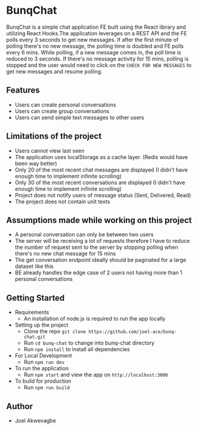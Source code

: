 BunqChat
=======================
BunqChat is a simple chat application FE built using the React library and utilizing React Hooks.The application leverages on a REST API and the FE polls every 3 seconds to get new messages. If after the first minute of polling there's no new message, the polling time is doubled and FE polls every 6 mins. While polling, if a new message comes in, the poll time is reduced to 3 seconds. If there's no message activity for 15 mins, polling is stopped and the user would need to click on the `CHECK FOR NEW MESSAGES` to get new messages and resume polling.

Features
--------------
- Users can create personal conversations
- Users can create group conversations
- Users can send simple text messages to other users

Limitations of the project
--------------
- Users cannot view last seen
- The application uses localStorage as a cache layer. (Redis would have been way better)
- Only 20 of the most recent chat messages are displayed (I didn't have enough time to implement infinite scrolling)
- Only 30 of the most recent conversations are displayed (I didn't have enough time to implement infinite scrolling)
- Project does not notify users of message status (Sent, Delivered, Read)
- The project does not contain unit texts

Assumptions made while working on this project
--------------
- A personal conversation can only be between two users
- The server will be receiving a lot of requests therefore I have to reduce the number of request sent to the server by stopping polling when there's no new chat message for 15 mins
- The get conversation endpoint ideally should be paginated for a large dataset like this
- BE already handles the edge case of 2 users not having more than 1 personal conversations


Getting Started
--------------
- Requirements
  - An installation of node.js is required to run the app locally
- Setting up the project
  - Clone the repo `git clone https://github.com/joel-ace/bunq-chat.git`
  - Run `cd bunq-chat` to change into bunq-chat directory
  - Run `npm install` to install all dependencies
- For Local Development
  - Run `npm run dev`
- To run the application
  - Run `npm start` and view the app on `http://localhost:3000`
- To build for production
  - Run `npm run build`

Author
--------------
- Joel Akwevagbe
